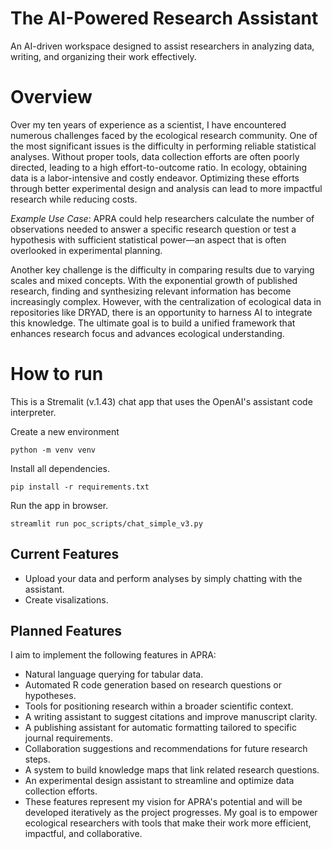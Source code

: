 # The AI-Powered Research Assistant

An AI-driven workspace designed to assist researchers in analyzing data, writing, and organizing their work effectively.

# Overview

Over my ten years of experience as a scientist, I have encountered numerous challenges faced by the ecological research community. One of the most significant issues is the difficulty in performing reliable statistical analyses. Without proper tools, data collection efforts are often poorly directed, leading to a high effort-to-outcome ratio. In ecology, obtaining data is a labor-intensive and costly endeavor. Optimizing these efforts through better experimental design and analysis can lead to more impactful research while reducing costs.

*Example Use Case*: APRA could help researchers calculate the number of observations needed to answer a specific research question or test a hypothesis with sufficient statistical power—an aspect that is often overlooked in experimental planning.

Another key challenge is the difficulty in comparing results due to varying scales and mixed concepts. With the exponential growth of published research, finding and synthesizing relevant information has become increasingly complex. However, with the centralization of ecological data in repositories like DRYAD, there is an opportunity to harness AI to integrate this knowledge. The ultimate goal is to build a unified framework that enhances research focus and advances ecological understanding.

# How to run

This is a Stremalit (v.1.43) chat app that uses the OpenAI's assistant code interpreter.

Create a new environment
```
python -m venv venv
```

Install all dependencies.
```
pip install -r requirements.txt
```

Run the app in browser.
```
streamlit run poc_scripts/chat_simple_v3.py
```

## Current Features

- Upload your data and perform analyses by simply chatting with the assistant.
- Create visalizations.

## Planned Features

I aim to implement the following features in APRA:

- Natural language querying for tabular data.
- Automated R code generation based on research questions or hypotheses.
- Tools for positioning research within a broader scientific context.
- A writing assistant to suggest citations and improve manuscript clarity.
- A publishing assistant for automatic formatting tailored to specific journal requirements.
- Collaboration suggestions and recommendations for future research steps.
- A system to build knowledge maps that link related research questions.
- An experimental design assistant to streamline and optimize data collection efforts.
- These features represent my vision for APRA's potential and will be developed iteratively as the project progresses. My goal is to empower ecological researchers with tools that make their work more efficient, impactful, and collaborative.
